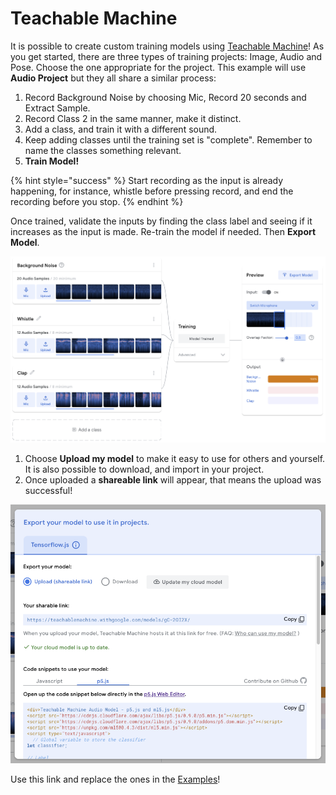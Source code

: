 # Teachable Machine

It is possible to create custom training models using [Teachable Machine](https://teachablemachine.withgoogle.com/)! As you get started, there are three types of training projects: Image, Audio and Pose. Choose the one appropriate for the project. This example will use **Audio Project** but they all share a similar process:

1. Record Background Noise by choosing Mic, Record 20 seconds and Extract Sample.
2. Record Class 2 in the same manner, make it distinct.
3. Add a class, and train it with a different sound.
4. Keep adding classes until the training set is "complete". Remember to name the classes something relevant.
5. **Train Model!**

{% hint style="success" %}
Start recording as the input is already happening, for instance, whistle before pressing record, and end the recording before you stop.
{% endhint %}

Once trained, validate the inputs by finding the class label and seeing if it increases as the input is made. Re-train the model if needed. Then **Export Model**.

![](../../../.gitbook/assets/teachablemachine-full.png)

1. Choose **Upload my model** to make it easy to use for others and yourself. It is also possible to download, and import in your project.
2. Once uploaded a **shareable link** will appear, that means the upload was successful!

![](../../../.gitbook/assets/teachablemachine-export.png)

Use this link and replace the ones in the [Examples](../p5/machine-learning/examples.md)!

